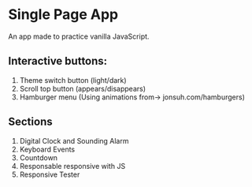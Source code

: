 # Single Page App
An app made to practice vanilla JavaScript.

## Interactive buttons:
1. Theme switch button (light/dark)
2. Scroll top button (appears/disappears)
3. Hamburger menu (Using animations from-> jonsuh.com/hamburgers)

## Sections
1. Digital Clock and Sounding Alarm
2. Keyboard Events
3. Countdown
4. Responsable responsive with JS
5. Responsive Tester
